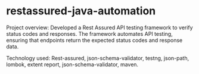 # restassured-java-automation

Project overview: Developed a Rest Assured API testing framework to verify status codes and responses. The framework automates API testing, ensuring that endpoints return the expected status codes and response data. 

Technology used: Rest-assured, json-schema-validator, testng, json-path, lombok, extent report, json-schema-validator, maven.
